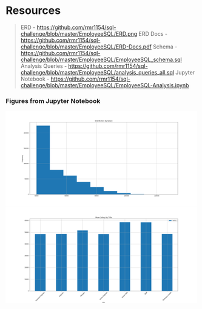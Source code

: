 # Resources
> ERD - https://github.com/rmr1154/sql-challenge/blob/master/EmployeeSQL/ERD.png
> ERD Docs - https://github.com/rmr1154/sql-challenge/blob/master/EmployeeSQL/ERD-Docs.pdf
> Schema - https://github.com/rmr1154/sql-challenge/blob/master/EmployeeSQL/EmployeeSQL_schema.sql
> Analysis Queries - https://github.com/rmr1154/sql-challenge/blob/master/EmployeeSQL/analysis_queries_all.sql
> Jupyter Notebook - https://github.com/rmr1154/sql-challenge/blob/master/EmployeeSQL/EmployeeSQL-Analysis.ipynb
### Figures from Jupyter Notebook
![Distribution by Salary](https://github.com/rmr1154/sql-challenge/blob/master/EmployeeSQL/Distribution_by_Salary.png)
![Mean Salary by Title](https://github.com/rmr1154/sql-challenge/blob/master/EmployeeSQL/Mean_Salary_by_Title.png)
